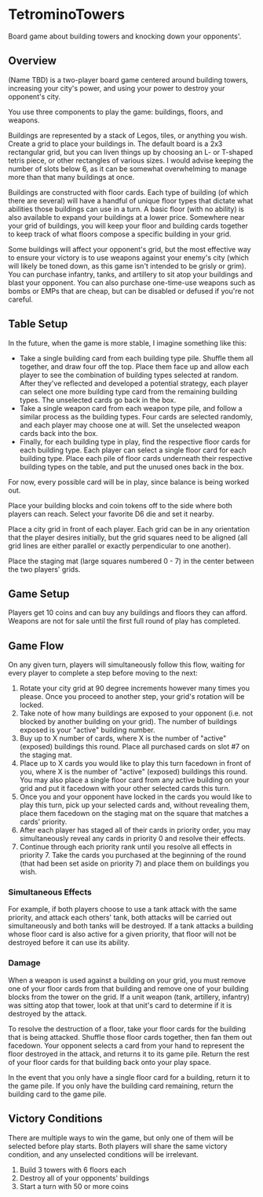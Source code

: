 # TetrominoTowers
Board game about building towers and knocking down your opponents'.

## Overview
<Tetromino Towers> (Name TBD) is a two-player board game centered around building towers, increasing your city's power, and using your power to destroy your opponent's city.
  
You use three components to play the game: buildings, floors, and weapons.

Buildings are represented by a stack of Legos, tiles, or anything you wish. Create a grid to place your buildings in. The default board is a 2x3 rectangular grid, but you can liven things up by choosing an L- or T-shaped tetris piece, or other rectangles of various sizes. I would advise keeping the number of slots below 6, as it can be somewhat overwhelming to manage more than that many buildings at once.

Buildings are constructed with floor cards. Each type of building (of which there are several) will have a handful of unique floor types that dictate what abilities those buildings can use in a turn. A basic floor (with no ability) is also available to expand your buildings at a lower price. Somewhere near your grid of buildings, you will keep your floor and building cards together to keep track of what floors compose a specific building in your grid.

Some buildings will affect your opponent's grid, but the most effective way to ensure your victory is to use weapons against your enemy's city (which will likely be toned down, as this game isn't intended to be grisly or grim). You can purchase infantry, tanks, and artillery to sit atop your buildings and blast your opponent. You can also purchase one-time-use weapons such as bombs or EMPs that are cheap, but can be disabled or defused if you're not careful.


## Table Setup
In the future, when the game is more stable, I imagine something like this:
* Take a single building card from each building type pile. Shuffle them all together, and draw four off the top. Place them face up and allow each player to see the combination of building types selected at random. After they've reflected and developed a potential strategy, each player can select one more building type card from the remaining building types. The unselected cards go back in the box.
* Take a single weapon card from each weapon type pile, and follow a similar process as the building types. Four cards are selected randomly, and each player may choose one at will. Set the unselected weapon cards back into the box.
* Finally, for each building type in play, find the respective floor cards for each building type. Each player can select a single floor card for each building type. Place each pile of floor cards underneath their respective building types on the table, and put the unused ones back in the box.

For now, every possible card will be in play, since balance is being worked out.

Place your building blocks and coin tokens off to the side where both players can reach. Select your favorite D6 die and set it nearby.

Place a city grid in front of each player. Each grid can be in any orientation that the player desires initially, but the grid squares need to be aligned (all grid lines are either parallel or exactly perpendicular to one another).

Place the staging mat (large squares numbered 0 - 7) in the center between the two players' grids.

## Game Setup
Players get 10 coins and can buy any buildings and floors they can afford. Weapons are not for sale until the first full round of play has completed.

## Game Flow
On any given turn, players will simultaneously follow this flow, waiting for every player to complete a step before moving to the next:

1. Rotate your city grid at 90 degree increments however many times you please. Once you proceed to another step, your grid's rotation will be locked.
2. Take note of how many buildings are exposed to your opponent (i.e. not blocked by another building on your grid). The number of buildings exposed is your "active" building number.
3. Buy up to X number of cards, where X is the number of "active" (exposed) buildings this round. Place all purchased cards on slot #7 on the staging mat.
4. Place up to X cards you would like to play this turn facedown in front of you, where X is the number of "active" (exposed) buildings this round. You may also place a single floor card from any active building on your grid and put it facedown with your other selected cards this turn.
5. Once you and your opponent have locked in the cards you would like to play this turn, pick up your selected cards and, without revealing them, place them facedown on the staging mat on the square that matches a cards' priority.
6. After each player has staged all of their cards in priority order, you may simultaneously reveal any cards in priority 0 and resolve their effects. 
7. Continue through each priority rank until you resolve all effects in priority 7. Take the cards you purchased at the beginning of the round (that had been set aside on priority 7) and place them on buildings you wish.

### Simultaneous Effects
For example, if both players choose to use a tank attack with the same priority, and attack each others' tank, both attacks will be carried out simultaneously and both tanks will be destroyed. If a tank attacks a building whose floor card is also active for a given priority, that floor will not be destroyed before it can use its ability.

### Damage
When a weapon is used against a building on your grid, you must remove one of your floor cards from that building and remove one of your building blocks from the tower on the grid. If a unit weapon (tank, artillery, infantry) was sitting atop that tower, look at that unit's card to determine if it is destroyed by the attack. 

To resolve the destruction of a floor, take your floor cards for the building that is being attacked. Shuffle those floor cards together, then fan them out facedown. Your opponent selects a card from your hand to represent the floor destroyed in the attack, and returns it to its game pile. Return the rest of your floor cards for that building back onto your play space.

In the event that you only have a single floor card for a building, return it to the game pile. If you only have the building card remaining, return the building card to the game pile.

## Victory Conditions
There are multiple ways to win the game, but only one of them will be selected before play starts. Both players will share the same victory condition, and any unselected conditions will be irrelevant.

1. Build 3 towers with 6 floors each
2. Destroy all of your opponents' buildings
3. Start a turn with 50 or more coins
